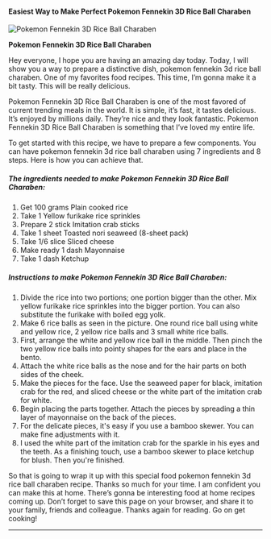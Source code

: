             

#### Easiest Way to Make Perfect Pokemon Fennekin 3D Rice Ball Charaben

![Pokemon Fennekin 3D Rice Ball Charaben](https://img-global.cpcdn.com/recipes/6108736474054656/751x532cq70/pokemon-fennekin-3d-rice-ball-charaben-recipe-main-photo.jpg)

**Pokemon Fennekin 3D Rice Ball Charaben**

Hey everyone, I hope you are having an amazing day today. Today, I will show you a way to prepare a distinctive dish, pokemon fennekin 3d rice ball charaben. One of my favorites food recipes. This time, I’m gonna make it a bit tasty. This will be really delicious.

Pokemon Fennekin 3D Rice Ball Charaben is one of the most favored of current trending meals in the world. It is simple, it’s fast, it tastes delicious. It’s enjoyed by millions daily. They’re nice and they look fantastic. Pokemon Fennekin 3D Rice Ball Charaben is something that I’ve loved my entire life.

To get started with this recipe, we have to prepare a few components. You can have pokemon fennekin 3d rice ball charaben using 7 ingredients and 8 steps. Here is how you can achieve that.

##### The ingredients needed to make Pokemon Fennekin 3D Rice Ball Charaben:

1.  Get 100 grams Plain cooked rice
2.  Take 1 Yellow furikake rice sprinkles
3.  Prepare 2 stick Imitation crab sticks
4.  Take 1 sheet Toasted nori seaweed (8-sheet pack)
5.  Take 1/6 slice Sliced cheese
6.  Make ready 1 dash Mayonnaise
7.  Take 1 dash Ketchup

##### Instructions to make Pokemon Fennekin 3D Rice Ball Charaben:

1.  Divide the rice into two portions; one portion bigger than the other. Mix yellow furikake rice sprinkles into the bigger portion. You can also substitute the furikake with boiled egg yolk.
2.  Make 6 rice balls as seen in the picture. One round rice ball using white and yellow rice, 2 yellow rice balls and 3 small white rice balls.
3.  First, arrange the white and yellow rice ball in the middle. Then pinch the two yellow rice balls into pointy shapes for the ears and place in the bento.
4.  Attach the white rice balls as the nose and for the hair parts on both sides of the cheek.
5.  Make the pieces for the face. Use the seaweed paper for black, imitation crab for the red, and sliced cheese or the white part of the imitation crab for white.
6.  Begin placing the parts together. Attach the pieces by spreading a thin layer of mayonnaise on the back of the pieces.
7.  For the delicate pieces, it's easy if you use a bamboo skewer. You can make fine adjustments with it.
8.  I used the white part of the imitation crab for the sparkle in his eyes and the teeth. As a finishing touch, use a bamboo skewer to place ketchup for blush. Then you're finished.

So that is going to wrap it up with this special food pokemon fennekin 3d rice ball charaben recipe. Thanks so much for your time. I am confident you can make this at home. There’s gonna be interesting food at home recipes coming up. Don’t forget to save this page on your browser, and share it to your family, friends and colleague. Thanks again for reading. Go on get cooking!

* * *